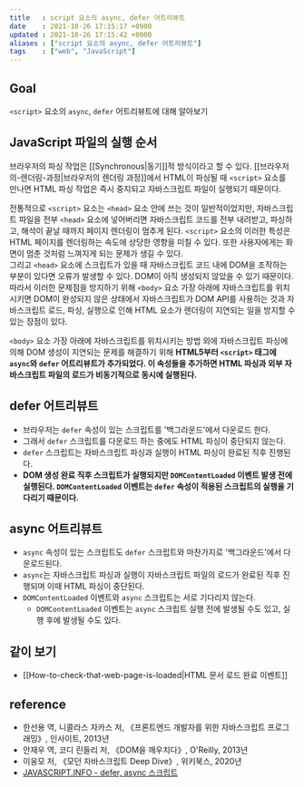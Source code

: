 ```yaml
---
title   : script 요소의 async, defer 어트리뷰트 
date    : 2021-10-26 17:15:17 +0900
updated : 2021-10-26 17:15:42 +0900
aliases : ["script 요소의 async, defer 어트리뷰트"]
tags    : ["web", "JavaScript"]
---	
```


## Goal 
`<script>` 요소의 `async`, `defer` 어트리뷰트에 대해 알아보기

## JavaScript 파일의 실행 순서 
브라우저의 파싱 작업은 [[Synchronous|동기]]적 방식이라고 할 수 있다. 
[[브라우저의-렌더링-과정|브라우저의 렌더링 과정]]에서 HTML이 파싱될 때 `<script>` 요소를 만나면 HTML 파싱 작업은 즉시 중지되고 자바스크립트 파일이 실행되기 때문이다.  

전통적으로 `<script>` 요소는 `<head>` 요소 안에 쓰는 것이 일반적이었지만, 자바스크립트 파일을 전부 `<head>` 요소에 넣어버리면 자바스크립트 코드를 전부 내려받고, 파싱하고, 해석이 끝날 때까지 페이지 렌더링이 멈추게 된다. `<script>` 요소의 이러한 특성은 HTML 페이지를 렌더링하는 속도에 상당한 영향을 미칠 수 있다. 또한 사용자에게는 화면이 멈춘 것처럼 느껴지게 되는 문제가 생길 수 있다.    
그리고 `<head>` 요소에 스크립트가 있을 때 자바스크립트 코드 내에 DOM을 조작하는 부분이 있다면 오류가 발생할 수 있다. DOM이 아직 생성되지 않았을 수 있기 때문이다.   
따라서 이러한 문제점을 방지하기 위해 `<body>` 요소 가장 아래에 자바스크립트를 위치시키면 DOM이 완성되지 않은 상태에서 자바스크립트가 DOM API를 사용하는 것과 자바스크립트 로드, 파싱, 실행으로 인해 HTML 요소가 렌더링이 지연되는 일을 방지할 수 있는 장점이 있다.  

`<body>` 요소 가장 아래에 자바스크립트를 위치시키는 방법 외에 자바스크립트 파싱에 의해 DOM 생성이 지연되는 문제를 해결하기 위해 **HTML5부터 `<script>` 태그에 `async`와 `defer` 어트리뷰트가 추가되었다. 이 속성들을 추가하면 HTML 파싱과 외부 자바스크립트 파일의 로드가 비동기적으로 동시에 실행된다.**

## defer 어트리뷰트
- 브라우저는 `defer` 속성이 있는 스크립트를 '백그라운드'에서 다운로드 한다. 
- 그래서 `defer` 스크립트를 다운로드 하는 중에도 HTML 파싱이 중단되지 않는다. 
- `defer` 스크립트는 자바스크립트 파싱과 실행이 HTML 파싱이 완료된 직후 진행된다. 
- **DOM 생성 완료 직후 스크립트가 실행되지만 `DOMContentLoaded` 이벤트 발생 전에 실행된다. `DOMContentLoaded` 이벤트는 `defer` 속성이 적용된 스크립트의 실행을 기다리기 때문이다.** 

## async 어트리뷰트
- `async` 속성이 있는 스크립트도 `defer` 스크립트와 마찬가지로 '백그라운드'에서 다운로드된다.
- `async`는 자바스크립트 파싱과 실행이 자바스크립트 파일의 로드가 완료된 직후 진행되며 이때 HTML 파싱이 중단된다.  
- `DOMContentLoaded` 이벤트와 `async` 스크립트는 서로 기다리지 않는다. 
  - `DOMContentLoaded` 이벤트는 `async` 스크립트 실행 전에 발생될 수도 있고, 실행 후에 발생될 수도 있다. 

## 같이 보기
- [[How-to-check-that-web-page-is-loaded|HTML 문서 로드 완료 이벤트]]

## reference
- 한선용 역, 니콜라스 자카스 저, 《프론트엔드 개발자를 위한 자바스크립트 프로그래밍》, 인사이트, 2013년
- 안재우 역, 코디 린들리 저, 《DOM을 깨우치다》, O'Reilly, 2013년
- 이웅모 저, 《모던 자바스크립트 Deep Dive》, 위키북스, 2020년
- [JAVASCRIPT.INFO - defer, async 스크립트](https://ko.javascript.info/script-async-defer)